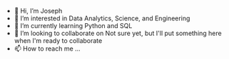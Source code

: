 - 👋 Hi, I’m Joseph
- 👀 I’m interested in Data Analytics, Science, and Engineering
- 🌱 I’m currently learning Python and SQL
- 💞️ I’m looking to collaborate on Not sure yet, but I'll put something here when I'm ready to collaborate
- 📫 How to reach me ...

<!---
jc-ises/jc-ises is a ✨ special ✨ repository because its `README.md` (this file) appears on your GitHub profile.
You can click the Preview link to take a look at your changes.
--->

